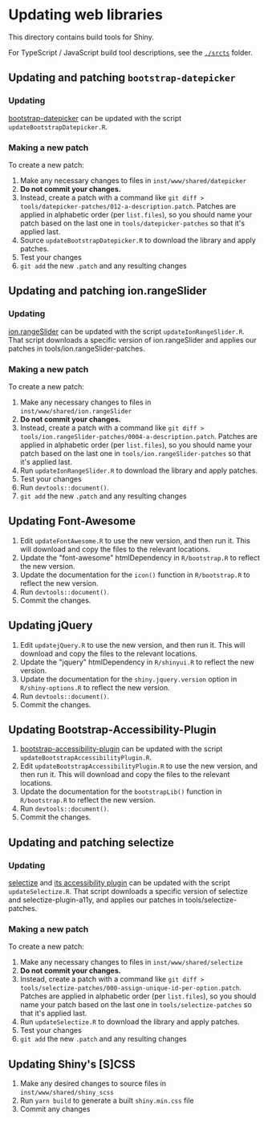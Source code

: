 Updating web libraries
======================

This directory contains build tools for Shiny.

For TypeScript / JavaScript build tool descriptions, see the [`./srcts`](../srcts) folder.

## Updating and patching `bootstrap-datepicker`

### Updating

[bootstrap-datepicker](https://github.com/uxsolutions/bootstrap-datepicker) can be updated with the script `updateBootstrapDatepicker.R`.

### Making a new patch

To create a new patch:

1. Make any necessary changes to files in `inst/www/shared/datepicker`
1. **Do not commit your changes.**
1. Instead, create a patch with a command like `git diff > tools/datepicker-patches/012-a-description.patch`. Patches are applied in alphabetic order (per `list.files`), so you should name your patch based on the last one in `tools/datepicker-patches` so that it's applied last.
2. Source `updateBootstrapDatepicker.R` to download the library and apply patches.
3. Test your changes
4. `git add` the new `.patch` and any resulting changes


## Updating and patching ion.rangeSlider

### Updating

[ion.rangeSlider](https://github.com/IonDen/ion.rangeSlider) can be updated with the script `updateIonRangeSlider.R`. That script downloads a specific version of ion.rangeSlider and applies our patches in tools/ion.rangeSlider-patches.


### Making a new patch

To create a new patch:

1. Make any necessary changes to files in `inst/www/shared/ion.rangeSlider`
1. **Do not commit your changes.**
1. Instead, create a patch with a command like `git diff > tools/ion.rangeSlider-patches/0004-a-description.patch`. Patches are applied in alphabetic order (per `list.files`), so you should name your patch based on the last one in `tools/ion.rangeSlider-patches` so that it's applied last.
1. Run `updateIonRangeSlider.R` to download the library and apply patches.
1. Test your changes
1. Run `devtools::document()`.
1. `git add` the new `.patch` and any resulting changes


## Updating Font-Awesome

1. Edit `updateFontAwesome.R` to use the new version, and then run it. This will download and copy the files to the relevant locations.
1. Update the "font-awesome" htmlDependency in `R/bootstrap.R` to reflect the new version.
1. Update the documentation for the `icon()` function in `R/bootstrap.R` to reflect the new version.
1. Run `devtools::document()`.
1. Commit the changes.

## Updating jQuery

1. Edit `updatejQuery.R` to use the new version, and then run it. This will download and copy the files to the relevant locations.
1. Update the "jquery" htmlDependency in `R/shinyui.R` to reflect the new version.
1. Update the documentation for the `shiny.jquery.version` option in `R/shiny-options.R` to reflect the new version.
1. Run `devtools::document()`.
1. Commit the changes.


## Updating Bootstrap-Accessibility-Plugin

1. [bootstrap-accessibility-plugin](https://github.com/paypal/bootstrap-accessibility-plugin) can be updated with the script `updateBootstrapAccessibilityPlugin.R`.
1. Edit `updateBootstrapAccessibilityPlugin.R` to use the new version, and then run it. This will download and copy the files to the relevant locations.
1. Update the documentation for the `bootstrapLib()` function in `R/bootstrap.R` to reflect the new version.
1. Run `devtools::document()`.
1. Commit the changes.


## Updating and patching selectize

### Updating

[selectize](https://github.com/selectize/selectize.js) and [its accessibility plugin](https://github.com/SLMNBJ/selectize-plugin-a11y) can be updated with the script `updateSelectize.R`. That script downloads a specific version of selectize and selectize-plugin-a11y, and applies our patches in tools/selectize-patches.


### Making a new patch

To create a new patch:

1. Make any necessary changes to files in `inst/www/shared/selectize`
1. **Do not commit your changes.**
1. Instead, create a patch with a command like `git diff > tools/selectize-patches/000-assign-unique-id-per-option.patch`. Patches are applied in alphabetic order (per `list.files`), so you should name your patch based on the last one in `tools/selectize-patches` so that it's applied last.
1. Run `updateSelectize.R` to download the library and apply patches.
1. Test your changes
1. `git add` the new `.patch` and any resulting changes

## Updating Shiny's [S]CSS

1. Make any desired changes to source files in `inst/www/shared/shiny_scss`
1. Run `yarn build` to generate a built `shiny.min.css` file
1. Commit any changes
